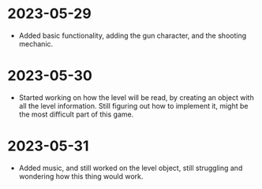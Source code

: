 # 2023-05-29

- Added basic functionality, adding the gun character, and the shooting mechanic.

# 2023-05-30

- Started working on how the level will be read, by creating an object with all the level information. Still figuring out how to implement it, might be the most difficult part of this game.

# 2023-05-31

- Added music, and still worked on the level object, still struggling and wondering how this thing would work.